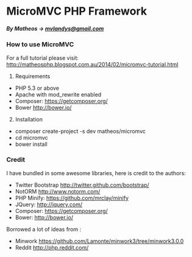 # MicroMVC PHP Framework
##### By Matheos -> mvlandys@gmail.com

### How to use MicroMVC

For a full tutorial please visit: http://matheosphp.blogspot.com.au/2014/02/micromvc-tutorial.html

1. Requirements
  * PHP 5.3 or above
  * Apache with mod_rewrite enabled
  * Composer: https://getcomposer.org/
  * Bower     http://bower.io/

2. Installation
  * composer create-project -s dev matheos/micromvc
  * cd micromvc
  * bower install

### Credit
I have bundled in some awesome libraries, here is credit to the authors:
- Twitter Bootstrap http://twitter.github.com/bootstrap/
- NotORM http://www.notorm.com/
- PHP Minify: https://github.com/mrclay/minify
- JQuery: http://jquery.com/
- Composer: https://getcomposer.org/
- Bower: http://bower.io/

Borrowed a lot of ideas from :
- Minwork https://github.com/Lamonte/minwork3/tree/minwork3.0.0
- Reddit http://php.reddit.com/